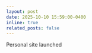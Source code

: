```yaml
---
layout: post
date: 2025-10-10 15:59:00-0400
inline: true
related_posts: false
---
```


Personal site launched
